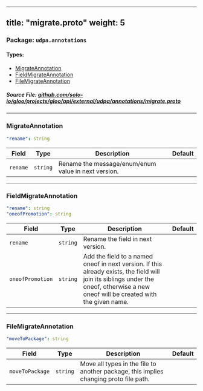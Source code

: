 
---
title: "migrate.proto"
weight: 5
---

<!-- Code generated by solo-kit. DO NOT EDIT. -->


### Package: `udpa.annotations` 
#### Types:


- [MigrateAnnotation](#migrateannotation)
- [FieldMigrateAnnotation](#fieldmigrateannotation)
- [FileMigrateAnnotation](#filemigrateannotation)
  



##### Source File: [github.com/solo-io/gloo/projects/gloo/api/external/udpa/annotations/migrate.proto](https://github.com/solo-io/gloo/blob/master/projects/gloo/api/external/udpa/annotations/migrate.proto)





---
### MigrateAnnotation



```yaml
"rename": string

```

| Field | Type | Description | Default |
| ----- | ---- | ----------- |----------- | 
| `rename` | `string` | Rename the message/enum/enum value in next version. |  |




---
### FieldMigrateAnnotation



```yaml
"rename": string
"oneofPromotion": string

```

| Field | Type | Description | Default |
| ----- | ---- | ----------- |----------- | 
| `rename` | `string` | Rename the field in next version. |  |
| `oneofPromotion` | `string` | Add the field to a named oneof in next version. If this already exists, the field will join its siblings under the oneof, otherwise a new oneof will be created with the given name. |  |




---
### FileMigrateAnnotation



```yaml
"moveToPackage": string

```

| Field | Type | Description | Default |
| ----- | ---- | ----------- |----------- | 
| `moveToPackage` | `string` | Move all types in the file to another package, this implies changing proto file path. |  |





<!-- Start of HubSpot Embed Code -->
<script type="text/javascript" id="hs-script-loader" async defer src="//js.hs-scripts.com/5130874.js"></script>
<!-- End of HubSpot Embed Code -->
